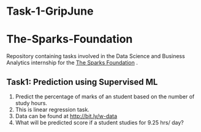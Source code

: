# Task-1-GripJune
# The-Sparks-Foundation 

Repository containing tasks involved in the Data Science and Business Analytics internship for the [The Sparks Foundation](https://www.linkedin.com/company/the-sparks-foundation/) .

## Task1: Prediction using Supervised ML 
1. Predict the percentage of marks of an student based on the number of study hours.
2. This is linear regression task.             
3. Data can be found at http://bit.ly/w-data
4. What will be predicted score if a student studies for 9.25 hrs/ day?

